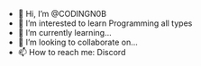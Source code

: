 - 👋 Hi, I’m @CODINGN0B
- 👀 I’m interested to learn Programming all types
- 🌱 I’m currently learning...
- 💞️ I’m looking to collaborate on...
- 📫 How to reach me: Discord

<!---
CODINGN0B/CODINGN0B is a ✨ special ✨ repository because its `README.md` (this file) appears on your GitHub profile.
You can click the Preview link to take a look at your changes.
--->

